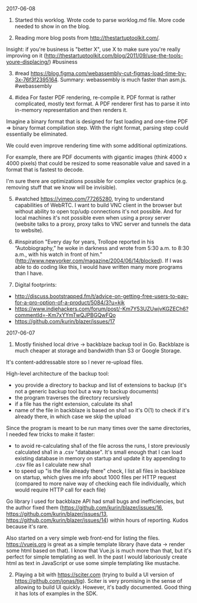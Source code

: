 2017-06-08

1. Started this worklog. Wrote code to parse worklog.md file. More code needed to show in on the blog.

2. Reading more blog posts from http://thestartuptoolkit.com/.

Insight: if you're business is "better X", use X to make sure you're really improving on it (http://thestartuptoolkit.com/blog/2011/09/use-the-tools-youre-displacing/) #business

3. #read https://blog.figma.com/webassembly-cut-figmas-load-time-by-3x-76f3f2395164. Summary: webassembly is much faster than asm.js. #webassembly

4. #idea For faster PDF rendering, re-compile it. PDF format is rather complicated, mostly text format. A PDF renderer first has to parse it into in-memory representation and then renders it.

Imagine a binary format that is designed for fast loading and one-time PDF => binary format compilation step. With the right format, parsing step could essentially be eliminated.

We could even improve rendering time with some additional optimizations.

For example, there are PDF documents with gigantic images (think 4000 x 4000 pixels) that could be resized to some reasonable value and saved in a format that is fastest to decode.

I'm sure there are optimizations possible for complex vector graphics (e.g. removing stuff that we know will be invisible).

5. #watched https://vimeo.com/77265280, trying to understand capabilities of WebRTC. I want to build VNC client in the browser but without ability to open tcp/udp connections it's not possible. And for local machines it's not possible even when using a proxy server (website talks to a proxy, proxy talks to VNC server and tunnels the data to website).

6. #inspiration "Every day for years, Trollope reported in his “Autobiography,” he woke in darkness and wrote from 5:30 a.m. to 8:30 a.m., with his watch in front of him." (http://www.newyorker.com/magazine/2004/06/14/blocked). If I was able to do coding like this, I would have written many more programs than I have.

7. Digital footprints:
* http://discuss.bootstrapped.fm/t/advice-on-getting-free-users-to-pay-for-a-pro-option-of-a-product/5084/3?u=kjk
* https://www.indiehackers.com/forum/post/-Km7Y53UZUwjvKGZECh6?commentId=-Km7xYYmTwQJPBGQwFQo
* https://github.com/kurin/blazer/issues/17

2017-06-07

1. Mostly finished local drive -> backblaze backup tool in Go. Backblaze is much cheaper at storage and bandwidth than S3 or Google Storage.

It's content-addressable store so I never re-upload files.

High-level architecture of the backup tool:
* you provide a directory to backup and list of extensions to backup (it's not a generic backup tool but a way to backup documents)
* the program traverses the directory recursively
* if a file has the right extension, calculate its sha1
* name of the file in backblaze is based on sha1 so it's O(1) to check if it's already there, in which case we skip the upload

Since the program is meant to be run many times over the same directories, I needed few tricks to make it faster:
* to avoid re-calculating sha1 of the file across the runs, I store previously calculated sha1 in a .csv "database". It's small enough that I can load existing database in memory on startup and update it by appending to .csv file as I calculate new sha1
* to speed up "is the file already there" check, I list all files in backblaze on startup, which gives me info about 1000 files per HTTP request (compared to more naive way of checking each file individually, which would require HTTP call for each file)

Go library I used for backblaze API had small bugs and inefficiencies, but the author fixed them (https://github.com/kurin/blazer/issues/16, https://github.com/kurin/blazer/issues/13, https://github.com/kurin/blazer/issues/14) within hours of reporting. Kudos because it's rare.

Also started on a very simple web front-end for listing the files. https://vuejs.org is great as a simple template library (have data -> render some html based on that). I know that Vue.js is much more than that, but it's perfect for simple templating as well. In the past I would laboriously create html as text in JavaScript or use some simple templating like mustache.

2. Playing a bit with https://sciter.com (trying to build a UI version of https://github.com/jonas/tig). Sciter is very promising in the sense of allowing to build UI quickly. However, it's badly documented. Good thing it has lots of examples in the SDK.
